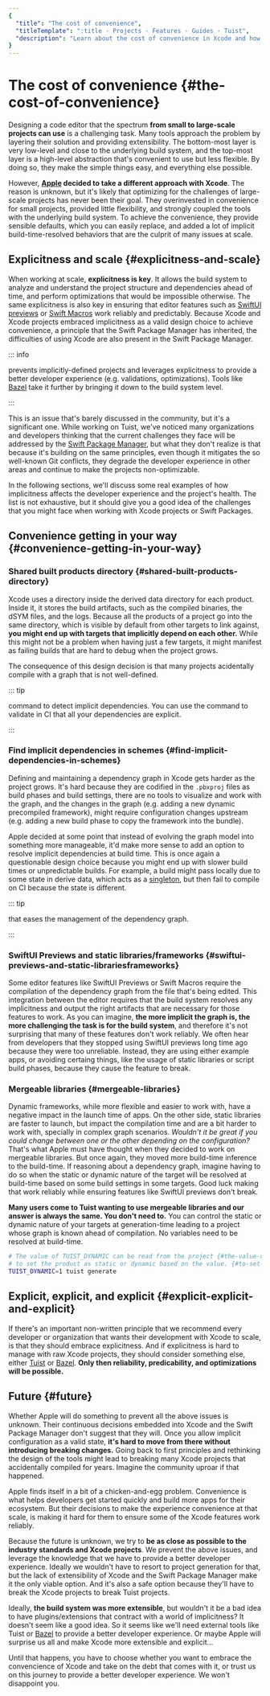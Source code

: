 ```yaml
---
{
  "title": "The cost of convenience",
  "titleTemplate": ":title · Projects · Features · Guides · Tuist",
  "description": "Learn about the cost of convenience in Xcode and how Tuist helps you prevent the issues that come with it."
}
---
```

# The cost of convenience {#the-cost-of-convenience}

Designing a code editor that the spectrum **from small to large-scale projects
can use** is a challenging task. Many tools approach the problem by layering
their solution and providing extensibility. The bottom-most layer is very
low-level and close to the underlying build system, and the top-most layer is a
high-level abstraction that's convenient to use but less flexible. By doing so,
they make the simple things easy, and everything else possible.

However, **[Apple](https://www.apple.com) decided to take a different approach
with Xcode**. The reason is unknown, but it's likely that optimizing for the
challenges of large-scale projects has never been their goal. They overinvested
in convenience for small projects, provided little flexibility, and strongly
coupled the tools with the underlying build system. To achieve the convenience,
they provide sensible defaults, which you can easily replace, and added a lot of
implicit build-time-resolved behaviors that are the culprit of many issues at
scale.

## Explicitness and scale {#explicitness-and-scale}

When working at scale, **explicitness is key**. It allows the build system to
analyze and understand the project structure and dependencies ahead of time, and
perform optimizations that would be impossible otherwise. The same explicitness
is also key in ensuring that editor features such as [SwiftUI
previews](https://developer.apple.com/documentation/swiftui/previews-in-xcode)
or [Swift
Macros](https://docs.swift.org/swift-book/documentation/the-swift-programming-language/macros/)
work reliably and predictably. Because Xcode and Xcode projects embraced
implicitness as a valid design choice to achieve convenience, a principle that
the Swift Package Manager has inherited, the difficulties of using Xcode are
also present in the Swift Package Manager.

::: info
<!-- -->
prevents implicitly-defined projects and leverages explicitness to provide a
better developer experience (e.g. validations, optimizations). Tools like
[Bazel](https://bazel.build) take it further by bringing it down to the build
system level.
<!-- -->
:::

This is an issue that's barely discussed in the community, but it's a
significant one. While working on Tuist, we've noticed many organizations and
developers thinking that the current challenges they face will be addressed by
the [Swift Package
Manager](https://www.swift.org/documentation/package-manager/), but what they
don't realize is that because it's building on the same principles, even though
it mitigates the so well-known Git conflicts, they degrade the developer
experience in other areas and continue to make the projects non-optimizable.

In the following sections, we'll discuss some real examples of how implicitness
affects the developer experience and the project's health. The list is not
exhaustive, but it should give you a good idea of the challenges that you might
face when working with Xcode projects or Swift Packages.

## Convenience getting in your way {#convenience-getting-in-your-way}

### Shared built products directory {#shared-built-products-directory}

Xcode uses a directory inside the derived data directory for each product.
Inside it, it stores the build artifacts, such as the compiled binaries, the
dSYM files, and the logs. Because all the products of a project go into the same
directory, which is visible by default from other targets to link against, **you
might end up with targets that implicitly depend on each other.** While this
might not be a problem when having just a few targets, it might manifest as
failing builds that are hard to debug when the project grows.

The consequence of this design decision is that many projects acidentally
compile with a graph that is not well-defined.

::: tip
<!-- -->
<LocalizedLink href="/guides/features/inspect/implicit-dependencies">command</LocalizedLink>
to detect implicit dependencies. You can use the command to validate in CI
that all your dependencies are explicit.
<!-- -->
:::

### Find implicit dependencies in schemes {#find-implicit-dependencies-in-schemes}

Defining and maintaining a dependency graph in Xcode gets harder as the project
grows. It's hard because they are codified in the `.pbxproj` files as build
phases and build settings, there are no tools to visualize and work with the
graph, and the changes in the graph (e.g. adding a new dynamic precompiled
framework), might require configuration changes upstream (e.g. adding a new
build phase to copy the framework into the bundle).

Apple decided at some point that instead of evolving the graph model into
something more manageable, it'd make more sense to add an option to resolve
implicit dependencies at build time. This is once again a questionable design
choice because you might end up with slower build times or unpredictable builds.
For example, a build might pass locally due to some state in derive data, which
acts as a [singleton](https://en.wikipedia.org/wiki/Singleton_pattern), but then
fail to compile on CI because the state is different.

::: tip
<!-- -->
that eases the management of the dependency graph.
<!-- -->
:::

### SwiftUI Previews and static libraries/frameworks {#swiftui-previews-and-static-librariesframeworks}

Some editor features like SwiftUI Previews or Swift Macros require the
compilation of the dependency graph from the file that's being edited. This
integration between the editor requires that the build system resolves any
implicitness and output the right artifacts that are necessary for those
features to work. As you can imagine, **the more implicit the graph is, the more
challenging the task is for the build system**, and therefore it's not
surprising that many of these features don't work reliably. We often hear from
developers that they stopped using SwiftUI previews long time ago because they
were too unreliable. Instead, they are using either example apps, or avoiding
certaing things, like the usage of static libraries or script build phases,
because they cause the feature to break.

### Mergeable libraries {#mergeable-libraries}

Dynamic frameworks, while more flexible and easier to work with, have a negative
impact in the launch time of apps. On the other side, static libraries are
faster to launch, but impact the compilation time and are a bit harder to work
with, specially in complex graph scenarios. *Wouldn't it be great if you could
change between one or the other depending on the configuration?* That's what
Apple must have thought when they decided to work on mergeable libraries. But
once again, they moved more build-time inference to the build-time. If reasoning
about a dependency graph, imagine having to do so when the static or dynamic
nature of the target will be resolved at build-time based on some build settings
in some targets. Good luck making that work reliably while ensuring features
like SwiftUI previews don't break.

**Many users come to Tuist wanting to use mergeable libraries and our answer is
always the same. You don't need to.** You can control the static or dynamic
nature of your targets at generation-time leading to a project whose graph is
known ahead of compilation. No variables need to be resolved at build-time.

```bash
# The value of TUIST_DYNAMIC can be read from the project {#the-value-of-tuist_dynamic-can-be-read-from-the-project}
# to set the product as static or dynamic based on the value. {#to-set-the-product-as-static-or-dynamic-based-on-the-value}
TUIST_DYNAMIC=1 tuist generate
```

## Explicit, explicit, and explicit {#explicit-explicit-and-explicit}

If there's an important non-written principle that we recommend every developer
or organization that wants their development with Xcode to scale, is that they
should embrace explicitness. And if explicitness is hard to manage with raw
Xcode projects, they should consider something else, either
[Tuist](https://tuist.io) or [Bazel](https://bazel.build). **Only then
reliability, predicability, and optimizations will be possible.**

## Future {#future}

Whether Apple will do something to prevent all the above issues is unknown.
Their continuous decisions embedded into Xcode and the Swift Package Manager
don't suggest that they will. Once you allow implicit configuration as a valid
state, **it's hard to move from there without introducing breaking changes.**
Going back to first principles and rethinking the design of the tools might lead
to breaking many Xcode projects that accidentally compiled for years. Imagine
the community uproar if that happened.

Apple finds itself in a bit of a chicken-and-egg problem. Convenience is what
helps developers get started quickly and build more apps for their ecosystem.
But their decisions to make the experience convenience at that scale, is making
it hard for them to ensure some of the Xcode features work reliably.

Because the future is unknown, we try to **be as close as possible to the
industry standards and Xcode projects**. We prevent the above issues, and
leverage the knowledge that we have to provide a better developer experience.
Ideally we wouldn't have to resort to project generation for that, but the lack
of extensibility of Xcode and the Swift Package Manager make it the only viable
option. And it's also a safe option because they'll have to break the Xcode
projects to break Tuist projects.

Ideally, **the build system was more extensible**, but wouldn't it be a bad idea
to have plugins/extensions that contract with a world of implicitness? It
doesn't seem like a good idea. So it seems like we'll need external tools like
Tuist or [Bazel](https://bazel.build) to provide a better developer experience.
Or maybe Apple will surprise us all and make Xcode more extensible and
explicit...

Until that happens, you have to choose whether you want to embrace the
convencience of Xcode and take on the debt that comes with it, or trust us on
this journey to provide a better developer experience. We won't disappoint you.
